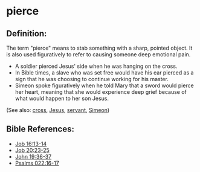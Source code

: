 # pierce #

## Definition: ##

The term "pierce" means to stab something with a sharp, pointed object. It is also used figuratively to refer to causing someone deep emotional pain.

* A soldier pierced Jesus' side when he was hanging on the cross.
* In Bible times, a slave who was set free would have his ear pierced as a sign that he was choosing to continue working for his master.
* Simeon spoke figuratively when he told Mary that a sword would pierce her heart, meaning that she would experience deep grief because of what would happen to her son Jesus.

(See also: [cross](../kt/cross.md), [Jesus](../kt/jesus.md), [servant](../other/servant.md), [Simeon](../other/simeon.md))

## Bible References: ##

* [Job 16:13-14](en/tn/job/help/16/13)
* [Job 20:23-25](en/tn/job/help/20/23)
* [John 19:36-37](en/tn/jhn/help/19/36)
* [Psalms 022:16-17](en/tn/psa/help/22/16)